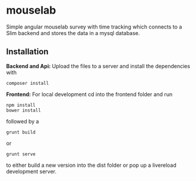 # mouselab
Simple angular mouselab survey with time tracking which connects to a Slim backend and stores the data in a mysql database.

## Installation
**Backend and Api:** Upload the files to a server and install the dependencies with

    composer install
    
**Frontend:** For local development cd into the frontend folder and run

    npm install
    bower install
    
followed by a 

    grunt build 
or

    grunt serve
    
to either build a new version into the dist folder or pop up a livereload development server.
